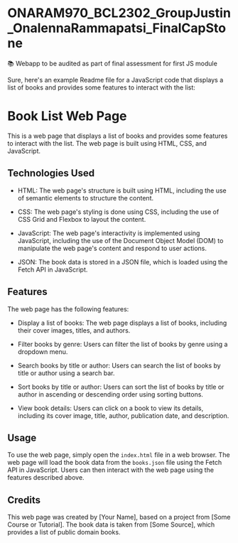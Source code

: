 # ONARAM970_BCL2302_GroupJustin_OnalennaRammapatsi_FinalCapStone
📚 Webapp to be audited as part of final assessment for first JS module


Sure, here's an example Readme file for a JavaScript code that displays a list of books and provides some features to interact with the list:

# Book List Web Page

This is a web page that displays a list of books and provides some features to interact with the list. The web page is built using HTML, CSS, and JavaScript.

## Technologies Used

- HTML: The web page's structure is built using HTML, including the use of semantic elements to structure the content.

- CSS: The web page's styling is done using CSS, including the use of CSS Grid and Flexbox to layout the content.

- JavaScript: The web page's interactivity is implemented using JavaScript, including the use of the Document Object Model (DOM) to manipulate the web page's content and respond to user actions.

- JSON: The book data is stored in a JSON file, which is loaded using the Fetch API in JavaScript.

## Features

The web page has the following features:

- Display a list of books: The web page displays a list of books, including their cover images, titles, and authors.

- Filter books by genre: Users can filter the list of books by genre using a dropdown menu.

- Search books by title or author: Users can search the list of books by title or author using a search bar.

- Sort books by title or author: Users can sort the list of books by title or author in ascending or descending order using sorting buttons.

- View book details: Users can click on a book to view its details, including its cover image, title, author, publication date, and description.

## Usage

To use the web page, simply open the `index.html` file in a web browser. The web page will load the book data from the `books.json` file using the Fetch API in JavaScript. Users can then interact with the web page using the features described above.

## Credits

This web page was created by [Your Name], based on a project from [Some Course or Tutorial]. The book data is taken from [Some Source], which provides a list of public domain books.
